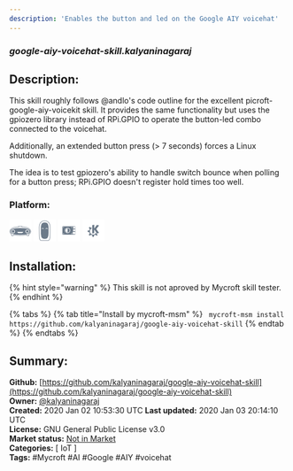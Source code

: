 ```yaml
---
description: 'Enables the button and led on the Google AIY voicehat'
---
```


### _google-aiy-voicehat-skill.kalyaninagaraj_  
## Description:  
This skill roughly follows @andlo's code outline for the
excellent picroft-google-aiy-voicekit skill. It provides
the same functionality but uses the gpiozero library
instead of RPi.GPIO to operate the button-led combo
connected to the voicehat.

Additionally, an extended button press
(> 7 seconds) forces a Linux shutdown.

The idea is to test gpiozero's ability to handle switch
bounce when polling for a button press; RPi.GPIO doesn't
register hold times too well.  
  
  
### Platform:  
 ![Mark I](../.gitbook/assets/mark-1-icon.png)  ![Mark II](../.gitbook/assets/mark-2-icon.png)  ![Picroft](../.gitbook/assets/picroft-icon.png)  ![plasmoid](../.gitbook/assets/kde.png)   
## Installation:  
{% hint style="warning" %}
This skill is not aproved by Mycroft skill tester.
{% endhint %}
    
{% tabs %}
{% tab title="Install by mycroft-msm" %}
``` mycroft-msm install https://github.com/kalyaninagaraj/google-aiy-voicehat-skill```
{% endtab %}
  {% endtabs %}
    
## Summary:  
**Github:** [https://github.com/kalyaninagaraj/google-aiy-voicehat-skill](https://github.com/kalyaninagaraj/google-aiy-voicehat-skill)  
**Owner:** [@kalyaninagaraj](https://github.com/kalyaninagaraj)  
**Created:** 2020 Jan 02 10:53:30 UTC  **Last updated:** 2020 Jan 03 20:14:10 UTC  
**License:** GNU General Public License v3.0  
**Market status:** [Not in Market](https://market.mycroft.ai/skill/)  
**Categories:** [ IoT ]   
**Tags:** \#Mycroft \#AI \#Google \#AIY \#voicehat   
